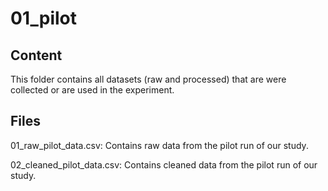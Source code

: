 # 01_pilot
## Content
This folder contains all datasets (raw and processed) that are were collected or are used in the experiment.
## Files
01_raw_pilot_data.csv: Contains raw data from the pilot run of our study.

02_cleaned_pilot_data.csv: Contains cleaned data from the pilot run of our study.
